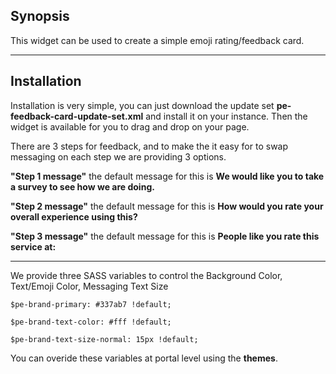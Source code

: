## Synopsis

This widget can be used to create a simple emoji rating/feedback card.

***

## Installation

Installation is very simple, you can just download the update set **pe-feedback-card-update-set.xml** and install it on your instance. Then the widget is available for you to drag and drop on your page.

There are 3 steps for feedback, and to make the it easy for to swap messaging on each step we are providing 3 options.

**"Step 1 message"** the default message for this is **We would like you to take a survey to see how we are doing.**

**"Step 2 message"** the default message for this is **How would you rate your overall experience using this?**

**"Step 3 message"** the default message for this is **People like you rate this service at:**

***

We provide three SASS variables to control the Background Color, Text/Emoji Color, Messaging Text Size

`$pe-brand-primary: #337ab7 !default;`

`$pe-brand-text-color: #fff !default;`

`$pe-brand-text-size-normal: 15px !default;`



You can overide these variables at portal level using the **themes**.





